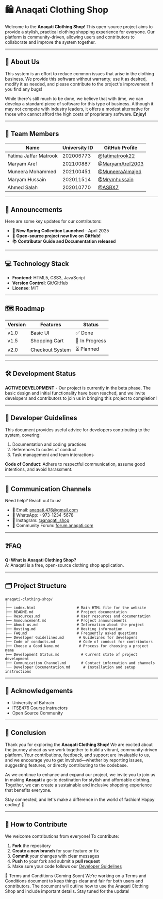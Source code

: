 # 🛍️ Anaqati Clothing Shop

Welcome to the **Anaqati Clothing Shop**! This open-source project aims to provide a stylish, practical clothing shopping experience for everyone. Our platform is community-driven, allowing users and contributors to collaborate and improve the system together.

---

## 📘 About Us

This system is an effort to reduce common issues that arise in the clothing business. We provide this software without warranty; use it as desired, modify it as needed, and please contribute to the project's improvement if you find any bugs! 

While there's still much to be done, we believe that with time, we can develop a standard piece of software for this type of business. Although it may not compete with industry leaders, it offers a modest alternative for those who cannot afford the high costs of proprietary software. **Enjoy!** 

---
## 👥 Team Members

| Name | University ID | GitHub Profile |
|------|--------------|----------------|
| Fatima Jaffar Matrook | 202006773 | [@fatimatrook22](https://github.com/fatimatrook22) |
| Maryam Aref | 202100887 | [@MaryamAref2003](https://github.com/MaryamAref2003) |
| Muneera Mohammed | 202100451 | [@MuneeraAlmajed](https://github.com/MuneeraAlmajed) |
| Maryam Hussain | 202011514 | [@Mrymhussain](https://github.com/Mrymhussain) |
| Ahmed Salah | 202010770 | [@ASBX7](https://github.com/ASBX7) |

---
## 📢 Announcements

Here are some key updates for our contributors:

- 🎉 **New Spring Collection Launched** - April 2025  
- 🚀 **Open-source project now live on GitHub!**  
- 📚 **Contributor Guide and Documentation released**  

---
## 💻 Technology Stack
- **Frontend**: HTML5, CSS3, JavaScript
- **Version Control**: Git/GitHub
- **License**: MIT
---
## 🗺️ Roadmap
| Version | Features | Status |
|---------|----------|--------|
| v1.0 | Basic UI | ✅ Done |
| v1.5 | Shopping Cart | 🚧 In Progress |
| v2.0 | Checkout System | ⏳ Planned |
---
## 🛠️ Development Status

**ACTIVE DEVELOPMENT** - Our project is currently in the beta phase. The basic design and initial functionality have been reached, and we invite developers and contributors to join us in bringing this project to completion!

---

## 📜 Developer Guidelines

This document provides useful advice for developers contributing to the system, covering:

1. Documentation and coding practices
2. References to codes of conduct
3. Task management and team interactions

**Code of Conduct**: Adhere to respectful communication, assume good intentions, and avoid harassment.

---

## 📨 Communication Channels

Need help? Reach out to us!

- 📧 Email: [anaqati.476@gmail.com](mailto:anaqati.476@gmail.com)  
- 💬 WhatsApp: +973-1234-5678  
- 📣 Instagram: [@anaqati_shop](https://instagram.com/anaqati_shop)  
- 🧵 Community Forum: [forum.anaqati.com](https://forum.anaqati.com)  

---

## ❓FAQ

**Q: What is Anaqati Clothing Shop?**  
A: Anaqati is a free, open-source clothing shop application.

---
## 🗂️ Project Structure

```plaintext
anaqati-clothing-shop/
│
├── index.html                   # Main HTML file for the website
├── README.md                    # Project documentation
├── Resources.md                 # User resources and documentation
├── Announcement.md              # Project announcements
├── About us.md                  # Information about the project
├── Hosting.md                   # Hosting information
├── FAQ.md                       # Frequently asked questions
├── Developer Guidelines.md       # Guidelines for developers
├── Code of conducts.md           # Code of conduct for contributors
├── Choose a Good Name.md         # Process for choosing a project name
├── Development Status.md          # Current state of project development
├── Communication Channel.md       # Contact information and channels
└── Developer Documentation.md      # Installation and setup instructions
```
---
## 🙏 Acknowledgements
- University of Bahrain
- ITSE476 Course Instructors
- Open Source Community

---
## 🎉 Conclusion

Thank you for exploring the **Anaqati Clothing Shop**! We are excited about the journey ahead as we work together to build a vibrant, community-driven platform. Your contributions, feedback, and support are invaluable to us, and we encourage you to get involved—whether by reporting issues, suggesting features, or directly contributing to the codebase.

As we continue to enhance and expand our project, we invite you to join us in making **Anaqati** a go-to destination for stylish and affordable clothing. Together, we can create a sustainable and inclusive shopping experience that benefits everyone.

Stay connected, and let's make a difference in the world of fashion! Happy coding! 🌟

---
## 🔧 How to Contribute

We welcome contributions from everyone! To contribute:

1. **Fork** the repository  
2. **Create a new branch** for your feature or fix  
3. **Commit** your changes with clear messages  
4. **Push** to your fork and submit a **pull request**  
5. Make sure your code follows our [Developer Guidelines](./Developer%20Guidelines.md)

📑 Terms and Conditions (Coming Soon)
We’re working on a Terms and Conditions document to keep things clear and fair for both users and contributors.
The document will outline how to use the Anaqati Clothing Shop and include important details.
Stay tuned for the update!


